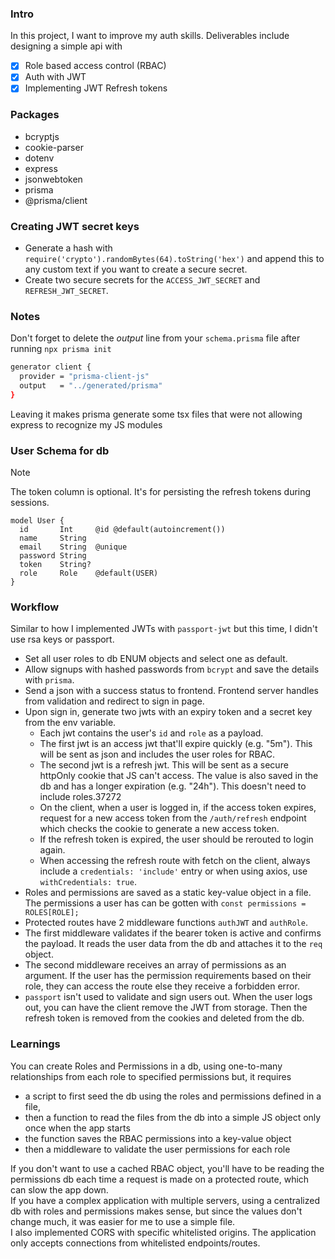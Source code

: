 ### Intro
In this project, I want to improve my auth skills. Deliverables include designing a simple api with 
- [x] Role based access control (RBAC)
- [x] Auth with JWT
- [x] Implementing JWT Refresh tokens

### Packages
- bcryptjs 
- cookie-parser
- dotenv
- express 
- jsonwebtoken 
- prisma 
- @prisma/client 

### Creating JWT secret keys
- Generate a hash with `require('crypto').randomBytes(64).toString('hex')` and append this to any custom text if you want to create 
    a secure secret.
- Create two secure secrets for the `ACCESS_JWT_SECRET` and `REFRESH_JWT_SECRET`.


### Notes
Don't forget to delete the *output* line from your `schema.prisma` file after running `npx prisma init`
```bash
generator client {
  provider = "prisma-client-js"
  output   = "../generated/prisma"
}
```
Leaving it makes prisma generate some tsx files that were not allowing express to recognize my JS modules

### User Schema for db
> [!Note]
> The token column is optional. It's for persisting the refresh tokens during sessions.
```prisma
model User {
  id       Int     @id @default(autoincrement())
  name     String
  email    String  @unique
  password String
  token    String?
  role     Role    @default(USER)
}
```

### Workflow
Similar to how I implemented JWTs with `passport-jwt` but this time, I didn't use rsa keys or passport. 
- Set all user roles to db ENUM objects and select one as default.
- Allow signups with hashed passwords from `bcrypt` and save the details with `prisma`. 
- Send a json with a success status to frontend. Frontend server handles from validation and redirect to sign in page.
- Upon sign in, generate two jwts with an expiry token and a secret key from the env variable. 
    - Each jwt contains the user's `id` and `role` as a payload.
    - The first jwt is an access jwt that'll expire quickly (e.g. "5m"). This will be sent as json and includes the user
        roles for RBAC.
    - The second jwt is a refresh jwt. This will be sent as a secure httpOnly cookie that JS can't access. The value is 
        also saved in the db and has a longer expiration (e.g. "24h"). This doesn't need to include roles.37272
    - On the client, when a user is logged in, if the access token expires, request for a new access token from the 
        `/auth/refresh` endpoint which checks the cookie to generate a new access token.
    - If the refresh token is expired, the user should be rerouted to login again.
    - When accessing the refresh route with fetch on the client, always include a `credentials: 'include'` entry or when 
        using axios, use `withCredentials: true`.
- Roles and permissions are saved as a static key-value object in a file. The permissions a user has can be gotten with 
    `const permissions = ROLES[ROLE];`
- Protected routes have 2 middleware functions `authJWT` and `authRole`. 
- The first middleware validates if the bearer token is active and confirms the payload. It reads the user data from the 
    db and attaches it to the `req` object.
- The second middleware receives an array of permissions as an argument. If the user has the permission requirements based 
    on their role, they can access the route else they receive a forbidden error.
- `passport` isn't used to validate and sign users out. When the user logs out, you can have the client remove the JWT from 
    storage. Then the refresh token is removed from the cookies and deleted from the db.

### Learnings
You can create Roles and Permissions in a db, using one-to-many relationships from each role to specified permissions but,
it requires 
- a script to first seed the db using the roles and permissions defined in a file, 
- then a function to read the files from the db into a simple JS object only once when the app starts
- the function saves the RBAC permissions into a key-value object
- then a middleware to validate the user permissions for each role

If you don't want to use a cached RBAC object, you'll have to be reading the permissions db each time a request is made 
on a protected route, which can slow the app down. <br>
If you have a complex application with multiple servers, using a centralized db with roles and permissions makes sense, 
but since the values don't change much, it was easier for me to use a simple file. <br>
I also implemented CORS with specific whitelisted origins. The application only accepts connections from whitelisted 
endpoints/routes.